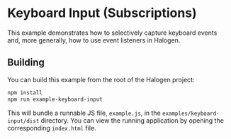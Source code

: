 # Keyboard Input (Subscriptions)

This example demonstrates how to selectively capture keyboard events and, more generally, how to use event listeners in Halogen.

## Building

You can build this example from the root of the Halogen project:

```sh
npm install
npm run example-keyboard-input
```

This will bundle a runnable JS file, `example.js`, in the `examples/keyboard-input/dist` directory. You can view the running application by opening the corresponding `index.html` file.
